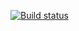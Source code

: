 [![Build status](https://ci.appveyor.com/api/projects/status/sa2wd2exfb4evjw4?svg=true)](https://ci.appveyor.com/project/Jenek619/dz3-1-selenium-selenide)



